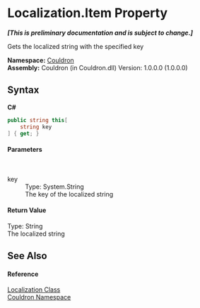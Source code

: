 # Localization.Item Property 
 _**\[This is preliminary documentation and is subject to change.\]**_

Gets the localized string with the specified key

**Namespace:**&nbsp;<a href="N_Couldron">Couldron</a><br />**Assembly:**&nbsp;Couldron (in Couldron.dll) Version: 1.0.0.0 (1.0.0.0)

## Syntax

**C#**<br />
``` C#
public string this[
	string key
] { get; }
```


#### Parameters
&nbsp;<dl><dt>key</dt><dd>Type: System.String<br />The key of the localized string</dd></dl>

#### Return Value
Type: String<br />The localized string

## See Also


#### Reference
<a href="T_Couldron_Localization">Localization Class</a><br /><a href="N_Couldron">Couldron Namespace</a><br />